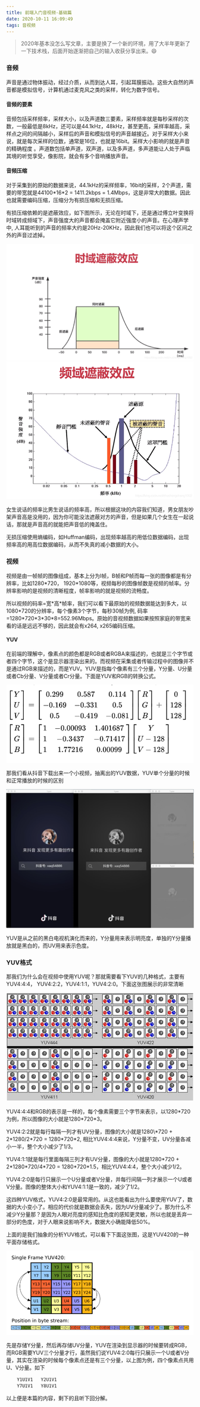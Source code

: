 ```yaml
---
title: 前端入门音视频-基础篇
date: 2020-10-11 16:09:49
tags: 音视频
---
```

> 2020年基本没怎么写文章，主要是换了一个新的环境，用了大半年更新了一下技术栈，后面开始逐渐把自己的输入收获分享出来。😄

### 音频

声音是通过物体振动，经过介质，从而到达人耳，引起耳膜振动。这些大自然的声音都是模拟信号，计算机通过麦克风之类的采样，转化为数字信号。

#### 音频的要素

音频包括采样频率，采样大小，以及声道数三要素，采样频率就是每秒采样的次数，一般最低是8kHz，还可以是44.1kHz，48kHz，甚至更高，采样率越高，采样点之间的间隔越小，采样后的声音和模拟信号的声音越接近。对于采样大小来说，就是每次采样的位数，通常是16位，也就是16bit。采样大小影响的就是声音的精确程度 。声道数包括单声道，双声道，以及多声道，多声道能让人处于声临其境的听觉享受，像影院，就会有多个音响播放声音。

#### 音频压缩

对于采集到的原始的数据来说，44.1kHz的采样频率，16bit的采样，2个声道，需要的带宽就是44100\*16\*2 =  1411.2kbps = 1.4Mbps，这是非常大的数据。因此也就需要编码压缩，压缩分为有损压缩和无损压缩。

有损压缩依赖的是遮蔽效应，如下图所示，无论在时域下，还是通过傅立叶变换将时域转成频域下，声音强度大的声音都会掩盖它附近强度小的声音。在心理声学中, 人耳能听到的声音的频率大约是20Hz-20KHz，因此我们也可以将这个区间之外的声音过滤掉。

![](前端入门音视频-基础篇/时域遮蔽.png)
![](前端入门音视频-基础篇/频域遮蔽.png)

女生说话的频率比男生说话的频率高，所以根据这块的内容我们知道，男女朋友吵架声音高是没用的，因为你可能没法遮蔽对方的声音，但是如果几个女生在一起说话，那就是声音高的就能把声音低的掩盖住。

无损压缩使用熵编码，如Huffman编码，出现频率越高的用低位数据编码，出现频率高的用高位数据编码，从而不失真的减小数据的大小。

### 视频

视频是由一帧帧的图像组成，基本上分为I帧，B帧和P帧而每一张的图像都是有分辨率，比如1280\*720， 1920\*1080等，视频每秒的图像帧数是视频的帧率。分辨率影响的是视频的清晰程度，帧率影响的就是视频的流畅度。

所以视频的码率=宽\*高\*帧率，我们可以看下最原始的视频数据能达到多大，以1080\*720的分辨率，每个像素3个字节，每秒30帧为例, 码率=1280\*720\*3\*30\*8=552.96Mbps。原始的音视频数据如果按照家庭的带宽来看的话是远远不够的，因此就会有x264, x265编码压缩。

#### YUV

在前端的理解中，像素点的颜色都是RGB或者RGBA来描述的，也就是三个字节或者四个字节，这个是显示器渲染出来的。而视频在采集或者传输过程中的图像并不是通过RGB来描述的，而是YUV。YUV是指每个像素有三个分量，Y分量、U分量或者Cb分量、V分量或者Cr分量。下面是YUV和RGB的转换公式。

![](前端入门音视频-基础篇/yuv_rgb_trans.png)

那我们看从抖音下载出来一个小视频，抽离出的YUV数据，YUV单个分量的时候和正常播放的时候的区别

<!-- ![](前端入门音视频-基础篇/yuv_display1.png) -->
![](前端入门音视频-基础篇/yuv_display2.png)

YUV是从之前的黑白电视机演化而来的，Y分量用来表示明亮度，单独的Y分量播放就是黑白的，而UV用来表示色度。

### YUV格式

那我们为什么会在视频中使用YUV呢？那就需要看下YUV的几种格式，主要有YUV4:4:4， YUV4:2:2，YUV4:1:1，YUV4:2:0。下面这张图展示的非常清晰

![](前端入门音视频-基础篇/YUV.png)

YUV4:4:4和RGB的表示是一样的，每个像素需要三个字节来表示，以1280\*720为例，所以图像的大小就是1280\*720\*3。

YUV4:2:2就是每行每隔一列才有UV分量，图像的大小就是1280\\*720 + 2\*1280/2\*720 = 1280\*720\*2, 相比YUV4:4:4来说，Y分量不变，UV分量各减小一半，整个大小减少了1/3。

YUV4:1:1就是每行里面每隔三列才有UV分量，图像的大小就是1280\*720 + 2\*1280\*720/4\*720 = 1280\*720\*1.5，相比YUV4:4:4，整个大小减少1/2。

YUV4:2:0是每行只展示一个U分量或者V分量，并每行间隔一列才展示一个U或者V分量。图像的整体大小和YUV4:1:1是一致的，减少了1/2。

这四种YUV格式，YUV4:2:0是最常用的。从这也能看出为什么要使用YUV了，数据的大小变小了。相应的代价就是数据会丢失，因为UV分量减少了。那为什么不减少Y分量那？是因为人眼对亮度的感知比色度的感知更灵敏，所以也就是丢弃一部分的色度，对于人眼来说影响不大，数据大小确能降低50%。

上面的是我们抽象的分析YUV格式，可以看下下面这张图，这是YUV420的一种平面存储格式。

![](前端入门音视频-基础篇/yuv_save.png)

先是存储Y分量，然后再存储UV分量，YUV在渲染到显示器的时候要转成RGB，而RGB需要YUV三个分量才行，虽然我们说YUV4:2:0每行只展示一个U或者V分量，其实在渲染的时候每个像素点还是有三个分量，以上图为例，四个像素点共用U、V分量。如下

```s
    Y1U1V1   Y2U1V1 
    Y7U1V1   Y8U1V1
```

以上便是本篇的内容，剩下的且听下回分解。


